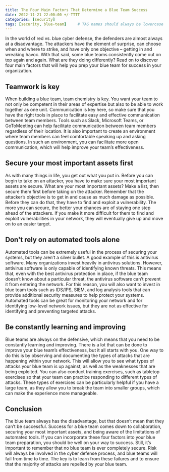 ```yaml
---
title: The Four Main Factors That Determine a Blue Team Success
date: 2022-11-21 22:00:00 +/-TTTT
categories: [security]
tags: [security, blue-team]     # TAG names should always be lowercase
---
```


In the world of red vs. blue cyber defense, the defenders are almost always at a disadvantage. The attackers have the element of surprise, can choose when and where to strike, and have only one objective – getting in and wreaking havoc. With that said, some blue teams consistently come out on top again and again. What are they doing differently? Read on to discover four main factors that will help you prep your blue team for success in your organization.

## Teamwork is key
When building a blue team, team chemistry is key. You want your team to not only be competent in their areas of expertise but also to be able to work together as one unit. Communication is key here, so make sure that you have the right tools in place to facilitate easy and effective communication between team members. Tools such as Slack, Microsoft Teams, or GoToMeeting can help facilitate communication between team members regardless of their location. It is also important to create an environment where team members can feel comfortable speaking up and asking questions. In such an environment, you can facilitate more open communication, which will help improve your team’s effectiveness.

## Secure your most important assets first
As with many things in life, you get out what you put in. Before you can begin to take on an attacker, you have to make sure your most important assets are secure. What are your most important assets? Make a list, then secure them first before taking on the attacker. Remember that the attacker’s objective is to get in and cause as much damage as possible. Before they can do that, they have to find and exploit a vulnerability. The more you can secure, the better your chances are of staying one step ahead of the attackers. If you make it more difficult for them to find and exploit vulnerabilities in your network, they will eventually give up and move on to an easier target.

## Don't rely on automated tools alone
Automated tools can be extremely useful in the process of securing your systems, but they aren’t a silver bullet. A good example of this is antivirus software. Many organizations invest heavily in antivirus solutions. However, antivirus software is only capable of identifying known threats. This means that, even with the best antivirus protection in place, if the blue team doesn’t know about a particular threat, the antivirus software can’t prevent it from entering the network. For this reason, you will also want to invest in blue team tools such as IDS/IPS, SIEM, and log analysis tools that can provide additional security measures to help protect your systems. Automated tools can be great for monitoring your network and for identifying low-level network issues, but they are not as effective for identifying and preventing targeted attacks.

## Be constantly learning and improving
Blue teams are always on the defensive, which means that you need to be constantly learning and improving. There is a lot that can be done to improve your blue team’s effectiveness, but it all starts with you. One way to do this is by observing and documenting the types of attacks that are happening within your network. This will allow you to see what types of attacks your blue team is up against, as well as the weaknesses that are being exploited. You can also conduct training exercises, such as tabletop exercises so that your team can practice responding to different types of attacks. These types of exercises can be particularly helpful if you have a large team, as they allow you to break the team into smaller groups, which can make the experience more manageable.

## Conclusion
The blue team always has the disadvantage, but that doesn’t mean that they can’t be successful. Success for a blue team comes down to collaboration, securing your most important assets, and being aware of the limitations of automated tools. If you can incorporate these four factors into your blue team preparation, you should be well on your way to success. Still, it’s important to remember that no blue team is ever completely secure. Risk will always be involved in the cyber defense process, and blue teams will fail from time to time. The key is to learn from these failures and to ensure that the majority of attacks are repelled by your blue team.
